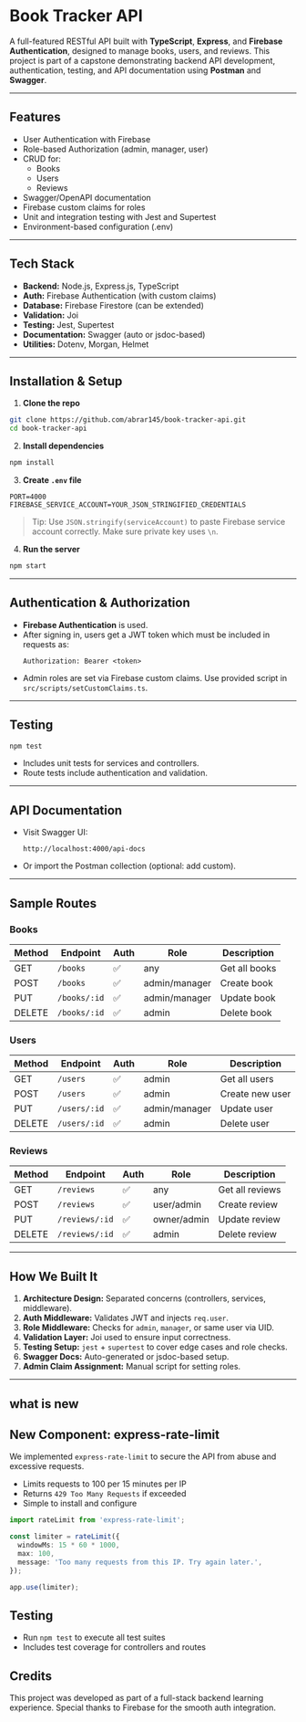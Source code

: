 #  Book Tracker API

A full-featured RESTful API built with **TypeScript**, **Express**, and **Firebase Authentication**, designed to manage books, users, and reviews. This project is part of a capstone demonstrating backend API development, authentication, testing, and API documentation using **Postman** and **Swagger**.

---

##  Features

- User Authentication with Firebase
- Role-based Authorization (admin, manager, user)
- CRUD for:
  -  Books
  -  Users
  -  Reviews
- Swagger/OpenAPI documentation
- Firebase custom claims for roles
- Unit and integration testing with Jest and Supertest
- Environment-based configuration (.env)

---

##  Tech Stack

- **Backend:** Node.js, Express.js, TypeScript
- **Auth:** Firebase Authentication (with custom claims)
- **Database:** Firebase Firestore (can be extended)
- **Validation:** Joi
- **Testing:** Jest, Supertest
- **Documentation:** Swagger (auto or jsdoc-based)
- **Utilities:** Dotenv, Morgan, Helmet

---


##  Installation & Setup

1. **Clone the repo**

```bash
git clone https://github.com/abrar145/book-tracker-api.git
cd book-tracker-api
```

2. **Install dependencies**

```bash
npm install
```

3. **Create `.env` file**

```env
PORT=4000
FIREBASE_SERVICE_ACCOUNT=YOUR_JSON_STRINGIFIED_CREDENTIALS
```

> Tip: Use `JSON.stringify(serviceAccount)` to paste Firebase service account correctly. Make sure private key uses `\n`.

4. **Run the server**

```bash
npm start
```

---

##  Authentication & Authorization

- **Firebase Authentication** is used.
- After signing in, users get a JWT token which must be included in requests as:
  ```
  Authorization: Bearer <token>
  ```
- Admin roles are set via Firebase custom claims. Use provided script in `src/scripts/setCustomClaims.ts`.

---

##  Testing

```bash
npm test
```

- Includes unit tests for services and controllers.
- Route tests include authentication and validation.

---

##  API Documentation

- Visit Swagger UI:
  ```
  http://localhost:4000/api-docs
  ```
- Or import the Postman collection (optional: add custom).

---

##  Sample Routes

### Books

| Method | Endpoint           | Auth | Role     | Description              |
|--------|--------------------|------|----------|--------------------------|
| GET    | `/books`           | ✅    | any      | Get all books            |
| POST   | `/books`           | ✅    | admin/manager | Create book         |
| PUT    | `/books/:id`       | ✅    | admin/manager | Update book         |
| DELETE | `/books/:id`       | ✅    | admin    | Delete book              |

### Users

| Method | Endpoint           | Auth | Role     | Description              |
|--------|--------------------|------|----------|--------------------------|
| GET    | `/users`           | ✅    | admin    | Get all users            |
| POST   | `/users`           | ✅    | admin    | Create new user          |
| PUT    | `/users/:id`       | ✅    | admin/manager | Update user        |
| DELETE | `/users/:id`       | ✅    | admin    | Delete user              |

### Reviews

| Method | Endpoint           | Auth | Role     | Description              |
|--------|--------------------|------|----------|--------------------------|
| GET    | `/reviews`         | ✅    | any      | Get all reviews          |
| POST   | `/reviews`         | ✅    | user/admin | Create review        |
| PUT    | `/reviews/:id`     | ✅    | owner/admin | Update review      |
| DELETE | `/reviews/:id`     | ✅    | admin    | Delete review            |

---

##  How We Built It

1. **Architecture Design:** Separated concerns (controllers, services, middleware).
2. **Auth Middleware:** Validates JWT and injects `req.user`.
3. **Role Middleware:** Checks for `admin`, `manager`, or same user via UID.
4. **Validation Layer:** Joi used to ensure input correctness.
5. **Testing Setup:** `jest` + `supertest` to cover edge cases and role checks.
6. **Swagger Docs:** Auto-generated or jsdoc-based setup.
7. **Admin Claim Assignment:** Manual script for setting roles.

---

## what is new

##  New Component: express-rate-limit

We implemented `express-rate-limit` to secure the API from abuse and excessive requests.

-  Limits requests to 100 per 15 minutes per IP
-  Returns `429 Too Many Requests` if exceeded
-  Simple to install and configure

```ts
import rateLimit from 'express-rate-limit';

const limiter = rateLimit({
  windowMs: 15 * 60 * 1000,
  max: 100,
  message: 'Too many requests from this IP. Try again later.',
});

app.use(limiter);
```

##  Testing

- Run `npm test` to execute all test suites
- Includes test coverage for controllers and routes


##  Credits

This project was developed as part of a full-stack backend learning experience. Special thanks to Firebase for the smooth auth integration.